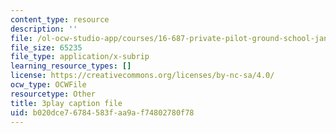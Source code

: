 ```yaml
---
content_type: resource
description: ''
file: /ol-ocw-studio-app/courses/16-687-private-pilot-ground-school-january-iap-2019/b020dce76784583faa9af74802780f78_6oZL2c3tgps.vtt
file_size: 65235
file_type: application/x-subrip
learning_resource_types: []
license: https://creativecommons.org/licenses/by-nc-sa/4.0/
ocw_type: OCWFile
resourcetype: Other
title: 3play caption file
uid: b020dce7-6784-583f-aa9a-f74802780f78
---
```

